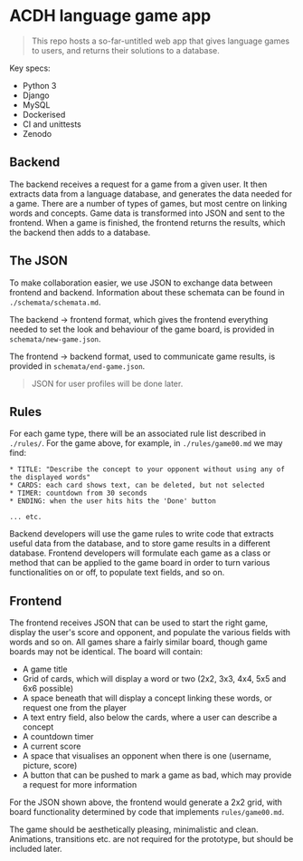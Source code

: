 # ACDH language game app

> This repo hosts a so-far-untitled web app that gives language games to users, and returns their solutions to a database.

Key specs:

* Python 3
* Django
* MySQL
* Dockerised
* CI and unittests
* Zenodo

## Backend

The backend receives a request for a game from a given user. It then extracts data from a language database, and generates the data needed for a game. There are a number of types of games, but most centre on linking words and concepts. Game data is transformed into JSON and sent to the frontend. When a game is finished, the frontend returns the results, which the backend then adds to a database.

## The JSON

To make collaboration easier, we use JSON to exchange data between frontend and backend. Information about these schemata can be found in `./schemata/schemata.md`.

The backend -> frontend format, which gives the frontend everything needed to set the look and behaviour of the game board, is provided in `schemata/new-game.json`.

The frontend -> backend format, used to communicate game results, is provided in `schemata/end-game.json`.

> JSON for user profiles will be done later.

## Rules

For each game type, there will be an associated rule list described in `./rules/`. For the game above, for example, in `./rules/game00.md` we may find:

```text
* TITLE: "Describe the concept to your opponent without using any of the displayed words"
* CARDS: each card shows text, can be deleted, but not selected
* TIMER: countdown from 30 seconds
* ENDING: when the user hits hits the 'Done' button

... etc.
```

Backend developers will use the game rules to write code that extracts useful data from the database, and to store game results in a different database. Frontend developers will formulate each game as a class or method that can be applied to the game board in order to turn various functionalities on or off, to populate text fields, and so on.

## Frontend

The frontend receives JSON that can be used to start the right game, display the user's score and opponent, and populate the various fields with words and so on. All games share a fairly similar board, though game boards may not be identical. The board will contain:

- A game title
- Grid of cards, which will display a word or two (2x2, 3x3, 4x4, 5x5 and 6x6 possible)
- A space beneath that will display a concept linking these words, or request one from the player
- A text entry field, also below the cards, where a user can describe a concept
- A countdown timer
- A current score
- A space that visualises an opponent when there is one (username, picture, score)
- A button that can be pushed to mark a game as bad, which may provide a request for more information

For the JSON shown above, the frontend would generate a 2x2 grid, with board functionality determined by code that implements `rules/game00.md`.

The game should be aesthetically pleasing, minimalistic and clean. Animations, transitions etc. are not required for the prototype, but should be included later.
